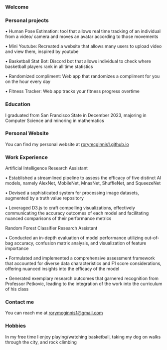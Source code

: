 ### Welcome

### Personal projects

•	Human Pose Estimation: tool that allows real time tracking of an individual from a video/ camera and moves an avatar according to those movements

•	Mini Youtube: Recreated a website that allows many users to upload video and view them, inspired by youtube

•	Basketball Stat Bot: Discord bot that allows individual to check where basketball players rank in all time statistics

•	Randomized compliment: Web app that randomizes a compliment for you on the hour every day

•	Fitness Tracker: Web app tracks your fitness progress overtime

### Education

I graduated from San Francisco State in December 2023, majoring in Computer Science and minoring in mathematics

### Personal Website

You can find my personal website at [rorymcginnis1.github.io](rorymcginnis1.github.io)

### Work Experience

Artificial Intelligence Research Assistant 

•	Established a streamlined pipeline to assess the efficacy of five distinct AI models, namely AlexNet, MobileNet, MnasNet, ShuffleNet, and SqueezeNet 

•	Devised a sophisticated system for processing image datasets, augmented by a truth value repository 

•	Leveraged D3.js to craft compelling visualizations, effectively communicating the accuracy outcomes of each model and facilitating nuanced comparisons of their performance metrics

Random Forest Classifier Research Assistant

•	Conducted an in-depth evaluation of model performance utilizing out-of-bag accuracy, confusion matrix analysis, and visualization of feature importance 

•	Formulated and implemented a comprehensive assessment framework that accounted for diverse data characteristics and F1 score considerations, offering nuanced insights into the efficacy of the model 

•	Generated exemplary research outcomes that garnered recognition from Professor Petkovic, leading to the integration of the work into the curriculum of his class 


### Contact me

You can reach me at rorymcginnis1@gmail.com

### Hobbies

In my free time I enjoy playing/watching basketball, taking my dog on walks through the city, and rock climbing


